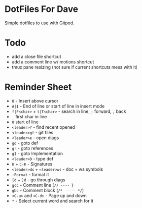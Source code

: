 # DotFiles For Dave

Simple dotfiles to use with Gitpod. 

# Todo

- add a close file shortcut
- add a comment line w/ motions shortcut
- tmux pane resizing (not sure if current shortcuts mess with it)

# Reminder Sheet

- `O` - Insert above cursor
- `A|I` - End of line or start of line in insert mode
- `f|F<char>` + `t|T<char>` - search in line, `;` forward, `,` back
- `_` first char in line
- `0` start of line
- `<leader>?` - find recent opened
- `<leader>gf` - git files
- `<leader>e` - open diags
- `gd` - goto def
- `gr` - goto references
- `gI` - goto Implementation
- `<leader>D` - type def
- `K` + `C-K` - Signatures
- `<leader>ds` + `<leader>ws` - doc + ws symbols
- `:Format` - format it
- `[d` + `]d` - go through diags
- `gcc` - Comment line (`// ---- `)
- `gbc` - Comment block (`/*  ---- */`)
- `<C-u>` and `<C-d>` - Page up and down
- `*` - Select current word and search for it
